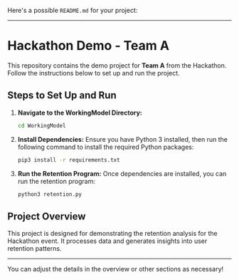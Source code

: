 Here's a possible `README.md` for your project:

---

# Hackathon Demo - Team A

This repository contains the demo project for **Team A** from the Hackathon. Follow the instructions below to set up and run the project.

## Steps to Set Up and Run

1. **Navigate to the WorkingModel Directory:**
   ```bash
   cd WorkingModel
   ```

2. **Install Dependencies:**
   Ensure you have Python 3 installed, then run the following command to install the required Python packages:
   ```bash
   pip3 install -r requirements.txt
   ```

3. **Run the Retention Program:**
   Once dependencies are installed, you can run the retention program:
   ```bash
   python3 retention.py
   ```

## Project Overview

This project is designed for demonstrating the retention analysis for the Hackathon event. It processes data and generates insights into user retention patterns.

---

You can adjust the details in the overview or other sections as necessary!
